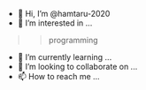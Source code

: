 - 👋 Hi, I’m @hamtaru-2020
- 👀 I’m interested in ...
>>programming
- 🌱 I’m currently learning ...
- 💞️ I’m looking to collaborate on ...
- 📫 How to reach me ...

<!---
hamtaru-2020/hamtaru-2020 is a ✨ special ✨ repository because its `README.md` (this file) appears on your GitHub profile.
You can click the Preview link to take a look at your changes.
--->
